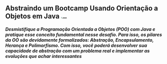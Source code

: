 ## 		Abstraindo um Bootcamp Usando Orientação a Objetos em Java <img src="/home/joao-maroni/Imagens/java.png" alt="JAVA" style="zoom:25%;" />

##### 			Desmistifique a Programação Orientada a Objetos (POO) com Java e pratique esse conceito fundamental nesse desafio. Para isso, os pilares da OO são devidamente formalizados: Abstração, Encapsulamento, Herança e Polimorfismo. Com isso, você poderá desenvolver sua capacidade de abstração com um problema real e implementar as evoluções que achar interessantes

